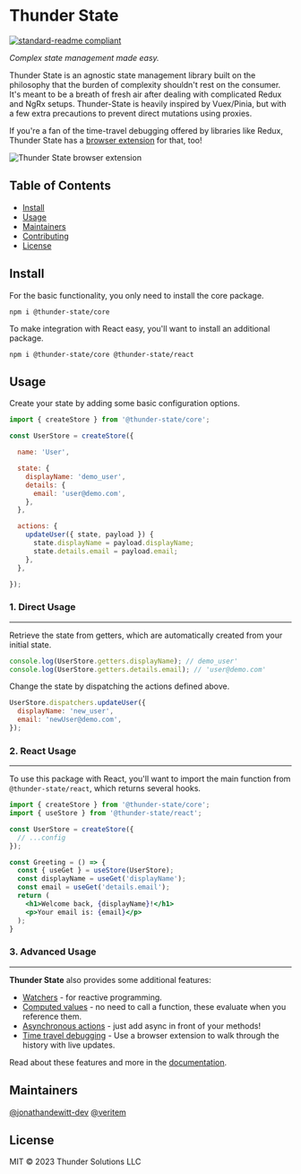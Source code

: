 # Thunder State

[![standard-readme compliant](https://img.shields.io/badge/standard--readme-OK-green.svg?style=flat-square)](https://github.com/RichardLitt/standard-readme)

*Complex state management made easy.*

Thunder State is an agnostic state management library built on the philosophy that the burden of complexity shouldn't rest on the consumer. It's meant to be a breath of fresh air after dealing with complicated Redux and NgRx setups. Thunder-State is heavily inspired by Vuex/Pinia, but with a few extra precautions to prevent direct mutations using proxies.

If you're a fan of the time-travel debugging offered by libraries like Redux, Thunder State has a [browser extension](https://chrome.google.com/webstore/detail/thunder-state-dev-tools/dgjfpfpdpcjkildgafemjcojafkppoib) for that, too!

![Thunder State browser extension](https://lh3.googleusercontent.com/UyGD-qT3kFjlh_cU7Aw7LctBdaHUkeuAaa2acJFIoxEshlzl9OtaGnpeMvpfASJQFceMZh7kfEeD9ECneMzNL1jUnQ=w640-h400-e365-rj-sc0x00ffffff)

## Table of Contents

- [Install](#install)
- [Usage](#usage)
- [Maintainers](#maintainers)
- [Contributing](#contributing)
- [License](#license)

## Install

For the basic functionality, you only need to install the core package.

```
npm i @thunder-state/core
```

To make integration with React easy, you'll want to install an additional package.

```
npm i @thunder-state/core @thunder-state/react
```

## Usage

Create your state by adding some basic configuration options.

```js
import { createStore } from '@thunder-state/core';

const UserStore = createStore({

  name: 'User',

  state: {
    displayName: 'demo_user',
    details: {
      email: 'user@demo.com',
    },
  },

  actions: {
    updateUser({ state, payload }) {
      state.displayName = payload.displayName;
      state.details.email = payload.email;
    },
  },

});
```

### 1. Direct Usage

---

Retrieve the state from getters, which are automatically created from your initial state.

```js
console.log(UserStore.getters.displayName); // demo_user'
console.log(UserStore.getters.details.email); // 'user@demo.com'
```

Change the state by dispatching the actions defined above.

```js
UserStore.dispatchers.updateUser({
  displayName: 'new_user',
  email: 'newUser@demo.com',
});
```

### 2. React Usage

---

To use this package with React, you'll want to import the main function from `@thunder-state/react`, which returns several hooks.

```jsx
import { createStore } from '@thunder-state/core';
import { useStore } from '@thunder-state/react';

const UserStore = createStore({
  // ...config
});

const Greeting = () => {
  const { useGet } = useStore(UserStore);
  const displayName = useGet('displayName');
  const email = useGet('details.email');
  return (
    <h1>Welcome back, {displayName}!</h1>
    <p>Your email is: {email}</p>
  );
}

```

### 3. Advanced Usage

---

**Thunder State** also provides some additional features:

 * [Watchers](https://github.com/Thunder-Solutions/Thunder-State/wiki/6-Reacting-to-changes) - for reactive programming.
 * [Computed values](https://github.com/Thunder-Solutions/Thunder-State/wiki/4---Computed-values) - no need to call a function, these evaluate when you reference them.
 * [Asynchronous actions](https://github.com/Thunder-Solutions/Thunder-State/wiki/5-Async-actions) - just add async in front of your methods!
 * [Time travel debugging](https://github.com/Thunder-Solutions/Thunder-State/wiki/7-Time-travel-debugging) - Use a browser extension to walk through the history with live updates.

Read about these features and more in the [documentation](https://github.com/thunder-solutions/thunder-state/wiki).

## Maintainers

[@jonathandewitt-dev](https://github.com/jonathandewitt-dev)
[@veritem](https://github.com/veritem)

## License

MIT © 2023 Thunder Solutions LLC
